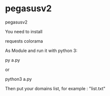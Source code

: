 # pegasusv2
pegasusv2

You need to install 

requests
colorama

As Module and run it with python 3:

py a.py

or 

python3 a.py


Then put your domains list, for example : "list.txt"
